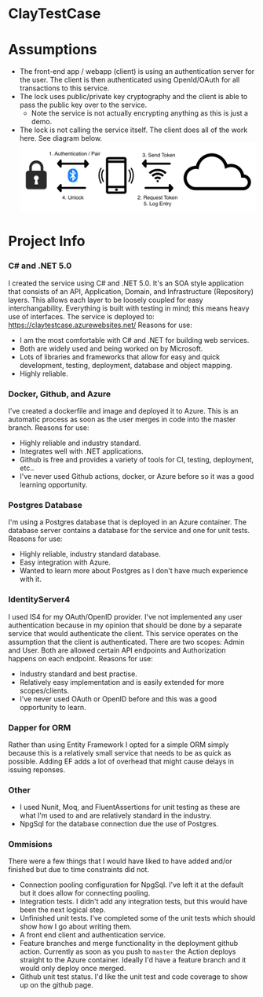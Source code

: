 # ClayTestCase

# Assumptions
- The front-end app / webapp (client) is using an authentication server for the user. The client is then authenticated using OpenId/OAuth for all transactions to this service.
- The lock uses public/private key cryptography and the client is able to pass the public key over to the service.
    - Note the service is not actually encrypting anything as this is just a demo.
- The lock is not calling the service itself. The client does all of the work here. See diagram below.
![Workflow](Images/Diagram1.png)


# Project Info

### C# and .NET 5.0
I created the service using C# and .NET 5.0. It's an SOA style application that consists of an API, Application, Domain, and Infrastructure (Repository) layers. This allows each layer to be loosely coupled for easy interchangability. Everything is built with testing in mind; this means heavy use of interfaces. The service is deployed to: https://claytestcase.azurewebsites.net/ 
Reasons for use:
- I am the most comfortable with C# and .NET for building web services.
- Both are widely used and being worked on by Microsoft.
- Lots of libraries and frameworks that allow for easy and quick development, testing, deployment, database and object mapping.
- Highly reliable.

### Docker, Github, and Azure
I've created a dockerfile and image and deployed it to Azure. This is an automatic process as soon as the user merges in code into the master branch.
Reasons for use:
- Highly reliable and industry standard.
- Integrates well with .NET applications.
- Github is free and provides a variety of tools for CI, testing, deployment, etc..
- I've never used Github actions, docker, or Azure before so it was a good learning opportunity.

### Postgres Database
I'm using a Postgres database that is deployed in an Azure container. The database server contains a database for the service and one for unit tests.
Reasons for use:
- Highly reliable, industry standard database.
- Easy integration with Azure.
- Wanted to learn more about Postgres as I don't have much experience with it.

### IdentityServer4
I used IS4 for my OAuth/OpenID provider. I've not implemented any user authentication because in my opinion that should be done by a separate service that would authenticate the client. This service operates on the assumption that the client is authenticated. There are two scopes: Admin and User. Both are allowed certain API endpoints and Authorization happens on each endpoint.
Reasons for use:
- Industry standard and best practise.
- Relatively easy implementation and is easily extended for more scopes/clients.
- I've never used OAuth or OpenID before and this was a good opportunity to learn.

### Dapper for ORM
Rather than using Entity Framework I opted for a simple ORM simply because this is a relatively small service that needs to be as quick as possible. Adding EF adds a lot of overhead that might cause delays in issuing reponses.

### Other
- I used Nunit, Moq, and FluentAssertions for unit testing as these are what I'm used to and are relatively standard in the industry.
- NpgSql for the database connection due the use of Postgres.

### Ommisions
There were a few things that I would have liked to have added and/or finished but due to time constraints did not.
- Connection pooling configuration for NpgSql. I've left it at the default but it does allow for connecting pooling.
- Integration tests. I didn't add any integration tests, but this would have been the next logical step.
- Unfinished unit tests. I've completed some of the unit tests which should show how I go about writing them.
- A front end client and authentication service.
- Feature branches and merge functionality in the deployment github action. Currently as soon as you push to `master` the Action deploys straight to the Azure container. Ideally I'd have a feature branch and it would only deploy once merged.
- Github unit test status. I'd like the unit test and code coverage to show up on the github page.
